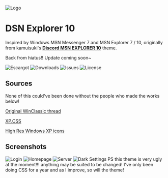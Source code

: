 
![Logo](https://github.com/numoder/dsn10-theme/blob/main/assets/discord/Beta.png?raw=true)

# DSN Explorer 10
Inspired by Windows MSN Messenger 7 and MSN Explorer 7 / 10, originally from kamuisuki's [**Discord MSN EXPLORER 10**](https://www.deviantart.com/kamuisuki/art/Discord-MSN-Explorer-10-theme-873282935) theme.

Back from hiatus!! Update coming soon~

![Escargot](https://img.shields.io/badge/malkavian@escargot.chat-e1512c?color=%23e1512c&style=plastic) ![Downloads](https://img.shields.io/github/downloads/numoder/dsn10-theme/total?style=plastic&color=%238ec64b) ![Issues](https://img.shields.io/github/issues/numoder/dsn10-theme?style=plastic&color=%23609bd7) ![License](https://img.shields.io/github/license/numoder/dsn10-theme?color=%23e9da4b&style=plastic)
## Sources

None of this could've been done without the people who made the works below!

 [Original WinClassic thread](https://winclassic.net/thread/753/discord-classic-msn-theme)
 
 [XP.CSS](https://botoxparty.github.io/XP.css/)

 [High Res Windows XP icons](https://github.com/marchmountain/-Windows-XP-High-Resolution-Icon-Pack)

## Screenshots

![Login](https://cdn.discordapp.com/attachments/1179087942552133685/1194871429586501662/image.png?ex=65b1edbc&is=659f78bc&hm=22e2698fd1dec7cbc92f406fa9aa0442e1e781e451ed3f5512cb7e4bdac5ef2b&)
![Homepage](https://cdn.discordapp.com/attachments/1181701173997228204/1194868152274784266/image.png?ex=65b1eaaf&is=659f75af&hm=e872e33970fd67686a50f1590914a2c396c52b20148c07e851bf58c3fb46d653&)
![Server](https://cdn.discordapp.com/attachments/1181701173997228204/1194869117723885618/image.png?ex=65b1eb95&is=659f7695&hm=d8694dcbc429bb62535482ebe61bbfba96836b187fbcf84b04bc23f8d33707f7&)
![ Dark Settings](https://cdn.discordapp.com/attachments/1181701173997228204/1194869576505233448/image.png?ex=65b1ec02&is=659f7702&hm=723c848a16c0a1228d6fb61362ec7170a742bdd24635d3f0edd516eb9bd037c8&)
PS this theme is very ugly at the moment!!! anything may be suited to be changed! I've only been doing CSS for a year and as I improve, so will the theme!
